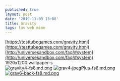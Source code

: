 ```yaml
---
published: true
layout: post
date: '2019-11-03 13:08'
title: Gravity
tags: luv web mine
---
```

[https://testtubegames.com/gravity.html](https://testtubegames.com/gravity.html)  
[http://universesandbox.com/faq/#system](http://universesandbox.com/faq/#system)  
1920x1200 wallpaper-s    
[![gravity4-fs8.md.png](https://cdn.scrot.moe/images/2019/11/03/gravity4-fs8.md.png)](https://cdn.scrot.moe/images/2019/11/03/gravity4-fs8.png)
[![grav4-jpegPlus-fs8.md.png](https://cdn.scrot.moe/images/2019/11/03/grav4-jpegPlus-fs8.md.png)](https://cdn.scrot.moe/images/2019/11/03/grav4-jpegPlus-fs8.png)
[![grav6-back-fs8.md.png](https://cdn.scrot.moe/images/2019/11/03/grav6-back-fs8.md.png)](https://cdn.scrot.moe/images/2019/11/03/grav6-back-fs8.png)
